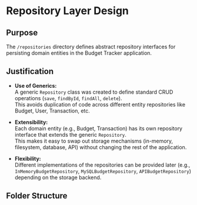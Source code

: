# Repository Layer Design

## Purpose
The `/repositories` directory defines abstract repository interfaces for persisting domain entities in the Budget Tracker application.

## Justification
- **Use of Generics:**  
  A generic `Repository` class was created to define standard CRUD operations (`save`, `findById`, `findAll`, `delete`).  
  This avoids duplication of code across different entity repositories like Budget, User, Transaction, etc.
  
- **Extensibility:**  
  Each domain entity (e.g., Budget, Transaction) has its own repository interface that extends the generic `Repository`.  
  This makes it easy to swap out storage mechanisms (in-memory, filesystem, database, API) without changing the rest of the application.

- **Flexibility:**  
  Different implementations of the repositories can be provided later (e.g., `InMemoryBudgetRepository`, `MySQLBudgetRepository`, `APIBudgetRepository`) depending on the storage backend.

## Folder Structure

